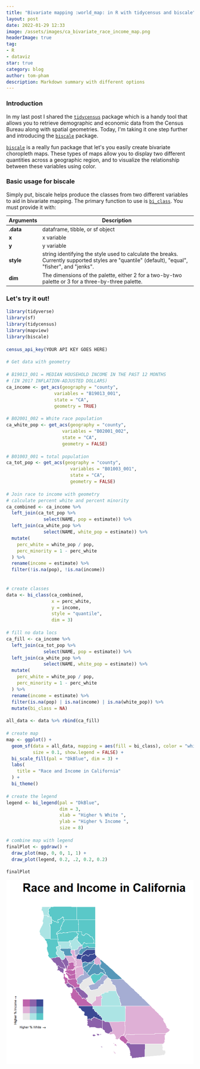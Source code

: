 ```yaml
---
title: "Bivariate mapping :world_map: in R with tidycensus and biscale"
layout: post
date: 2022-01-29 12:33
image: /assets/images/ca_bivariate_race_income_map.png
headerImage: true
tag:
- R
- dataviz
star: true
category: blog
author: tom-pham
description: Markdown summary with different options
---
```


### Introduction

In my last post I shared the [`tidycensus`](https://walker-data.com/tidycensus/index.html) 
package which is a handy tool that allows you to retrieve demographic and 
economic data from the Census Bureau along with spatial geometries. Today, I'm
taking it one step further and introducing the 
[`biscale`](https://slu-opengis.github.io/biscale/articles/biscale.html) package.

[`biscale`](https://slu-opengis.github.io/biscale/articles/biscale.html) is a 
really fun package that let's you easily create bivariate choropleth 
maps. These types of maps allow you to display two different quantities across a 
geographic region, and to visualize the relationship between these variables
using color.

### Basic usage for biscale

Simply put, biscale helps produce the classes from two different variables to 
aid in bivariate mapping. The primary function to use is 
[`bi_class`](https://slu-opengis.github.io/biscale/reference/bi_class.html). You 
must provide it with:

| Arguments | Description |
|---|---|
| **.data** | dataframe, tibble, or sf object |
| **x** | x variable |
| **y** | y variable |
| **style** | string identifying the style used to calculate the breaks. Currently supported styles are "quantile" (default), "equal", "fisher", and "jenks".  |
| **dim** | The dimensions of the palette, either 2 for a two-by-two palette or 3 for a three-by-three palette. |                                          |

### Let's try it out!

```r
library(tidyverse)
library(sf)
library(tidycensus)
library(mapview)
library(biscale)

census_api_key(YOUR API KEY GOES HERE)

# Get data with geometry

# B19013_001 = MEDIAN HOUSEHOLD INCOME IN THE PAST 12 MONTHS 
# (IN 2017 INFLATION-ADJUSTED DOLLARS)
ca_income <- get_acs(geography = "county",
                  variables = "B19013_001",
                  state = "CA",
                  geometry = TRUE)

# B02001_002 = White race population
ca_white_pop <- get_acs(geography = "county",
                     variables = "B02001_002",
                     state = "CA",
                     geometry = FALSE)

# B01003_001 = total population
ca_tot_pop <- get_acs(geography = "county",
                        variables = "B01003_001",
                        state = "CA",
                        geometry = FALSE)

# Join race to income with geometry
# calculate percent white and percent minority
ca_combined <- ca_income %>% 
  left_join(ca_tot_pop %>% 
              select(NAME, pop = estimate)) %>% 
  left_join(ca_white_pop %>% 
              select(NAME, white_pop = estimate)) %>% 
  mutate(
    perc_white = white_pop / pop,
    perc_minority = 1 - perc_white
  ) %>% 
  rename(income = estimate) %>%
  filter(!is.na(pop), !is.na(income))


# create classes
data <- bi_class(ca_combined, 
                 x = perc_white, 
                 y = income, 
                 style = "quantile", 
                 dim = 3)

# fill no data locs 
ca_fill <- ca_income %>% 
  left_join(ca_tot_pop %>% 
              select(NAME, pop = estimate)) %>% 
  left_join(ca_white_pop %>% 
              select(NAME, white_pop = estimate)) %>% 
  mutate(
    perc_white = white_pop / pop,
    perc_minority = 1 - perc_white
  ) %>% 
  rename(income = estimate) %>%
  filter(is.na(pop) | is.na(income) | is.na(white_pop)) %>% 
  mutate(bi_class = NA)

all_data <- data %>% rbind(ca_fill)

# create map
map <- ggplot() +
  geom_sf(data = all_data, mapping = aes(fill = bi_class), color = "white", 
          size = 0.1, show.legend = FALSE) +
  bi_scale_fill(pal = "DkBlue", dim = 3) +
  labs(
    title = "Race and Income in California"
  ) +
  bi_theme()

# create the legend
legend <- bi_legend(pal = "DkBlue",
                    dim = 3,
                    xlab = "Higher % White ",
                    ylab = "Higher % Income ",
                    size = 8)

# combine map with legend
finalPlot <- ggdraw() +
  draw_plot(map, 0, 0, 1, 1) +
  draw_plot(legend, 0.2, .2, 0.2, 0.2)

finalPlot
```
![](/assets/images/ca_bivariate_race_income_map.png)
